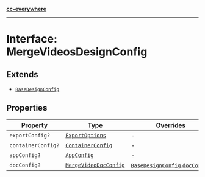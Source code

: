 [**cc-everywhere**](../../../../../../index.md)

***

# Interface: MergeVideosDesignConfig

## Extends

- [`BaseDesignConfig`](../../design-config-types/interfaces/base-design-config.md)

## Properties

| Property | Type | Overrides | Inherited from |
| ------ | ------ | ------ | ------ |
| `exportConfig?` | [`ExportOptions`](../../../export-config-types/type-aliases/export-options.md) | - | [`BaseDesignConfig`](../../design-config-types/interfaces/base-design-config.md).[`exportConfig`](../../design-config-types/interfaces/base-design-config.md#exportconfig) |
| `containerConfig?` | [`ContainerConfig`](../../../container-config-types/type-aliases/container-config.md) | - | [`BaseDesignConfig`](../../design-config-types/interfaces/base-design-config.md).[`containerConfig`](../../design-config-types/interfaces/base-design-config.md#containerconfig) |
| `appConfig?` | [`AppConfig`](../../app-config-types/interfaces/app-config.md) | - | [`BaseDesignConfig`](../../design-config-types/interfaces/base-design-config.md).[`appConfig`](../../design-config-types/interfaces/base-design-config.md#appconfig) |
| `docConfig?` | [`MergeVideoDocConfig`](../../doc-config-types/interfaces/merge-video-doc-config.md) | [`BaseDesignConfig`](../../design-config-types/interfaces/base-design-config.md).[`docConfig`](../../design-config-types/interfaces/base-design-config.md#docconfig) | - |
